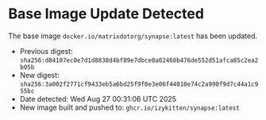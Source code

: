 # Base Image Update Detected
The base image `docker.io/matrixdotorg/synapse:latest` has been updated.
- Previous digest: `sha256:d84107ec0e7d1d8838d4bf89e7dbce0a02468b476de552d51afca85c2ea2b05b`
- New digest: `sha256:3a002f2771cf9433eb5a6bd25f9f0e3e06f44010e74c2a990f9d7c44a1c955bc`
- Date detected: Wed Aug 27 00:31:06 UTC 2025
- New image built and pushed to: `ghcr.io/izykitten/synapse:latest`
